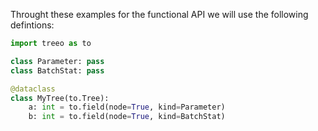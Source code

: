 Throught these examples for the functional API we will use the following defintions:
```python
import treeo as to

class Parameter: pass
class BatchStat: pass

@dataclass
class MyTree(to.Tree):
    a: int = to.field(node=True, kind=Parameter)
    b: int = to.field(node=True, kind=BatchStat)
```